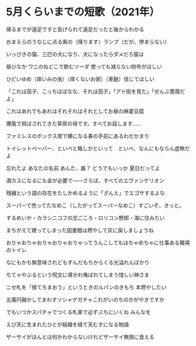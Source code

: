 # 5月くらいまでの短歌（2021年）

帰るまでが遠足ですと告げられて遠足だったと後からわかる

おまえらのうなじに点る紫の〈降ります〉ランプ（だが、停まらない）

いっぴきの猫、三匹の犬になり、犬になったらダメだろ猫は

昼ひなか ワニのねどこで飲むソーダ 使っても減らない財布がほしい

ひどいゆめ（痒いみの虫）（痒くないお粥）（車麩）信じてほしい

「これは茄子、こっちはばなな、それは茄子」「アド街を見た」「ぜんぶ薔薇だよ」

これはあれでもあれはそれそれはそれとしてお昼の麻婆豆腐

爆風で飛ばされてきた草原の母です。すべてお話します……

ファミレスのボックス席で横になる春の手前にあるわだかまり

トイレットペーパー、といぺと略しかといって　といぺ、なんにもならん虚無だよ

忘れたよ あなたの名前 あんた、誰？ どうでもいっか 夏日だってよ

酒カスになるにも金が必要で――さらば、すべてのエヴァンゲリオン

残穢という語の存在をたしかめるように「ざんえ」でエゴサするよな

スーパーで売ってたなめこ（したがってスーパーなめこ）すごいぞ、きっと。

するめいか・カラシニコフの恋ごころ・ロリコン野郎・海に住みたい

まちがえて建ってしまった図書館は燃やして灰に戻しましょうね

おりゃおりゃおりゃおりゃおりゃってうんこしてもはちゃめちゃに仕事ある職場のトイレ

なにもかも無意味されどもずんだもちからくる光溢れんばかり

ちてゃやぶるという呪文に導かれ喚ばれてしまう惜しい神さま

ニセ札を「捨てちまおう」というときのルパンのきもち 本燃やしたい

五萬円融かしてまわすソシャゲガチャこれがいのちのかがやきですか

でもいつかスパチャでつくる札束で必ずぶちにいくね みんなを

えび天に生まれたひとが結婚を経て天むすになる物語

ザーサイがほんとは何かわからないけれどザーサイ無限に食える

